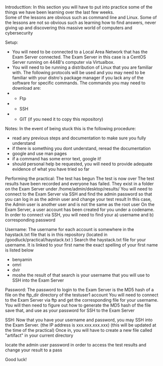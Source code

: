 Introducttion:
In this section you will have to put into practice some of the things we have been learning over the last few weeks. 
</br>
Some of the lessons are obvious such as command line and Linux. </n>
Some of the lessons are not so obvious such as learning how to find answers, never giving up and discovering this massive world of computers and cybersecurity

Setup:
- You will need to be connected to a Local Area Network that has the Exam Server connected. The Exam Server in this case is a CentOS Server running on 444B's computer via Virtualbox.
- You will need to be running a distribution of Linux that you are familiar with. The following protocols will be used and you may need to be familiar with your distro's package manager if you lack any of the software for specific commands. The commands you may need to download are:
- - Ftp
- - SSH
- - GIT (if you need it to copy this repository)

Notes:
In the event of being stuck this is the following procedure:
- read any previous steps and documentation to make sure you fully understand
- if there is something you dont understand, reread the documentation
- google and use man pages
- if a command has some error text, google it!
- should personal help be requested, you will need to provide adequate evidence of what you have tried so far


Performing the practical:
The test has begun
The test is now over
The test results have been recorded and everyone has failed.
They exist in a folder on the Exam Server under /home/admin/desktop/results/
You will need to connect to the Exam Server via SSH and find the admin password so that you can log in as the admin user and change your test result
In this case, the Admin user is another user and is not the same as the root user
On the Exam Server, a user account has been created for you under a codename.
In order to connect via SSH, you will need to find your a) username and b) corresponding password

Username:
The username for each account is somewhere in the haystack.txt file that is in this repository (located in /goodluck/practical/haystack.txt )
Search the haystack.txt file for your username. It is linked to your first name
the exact spelling of your first name is listed below
- benyamin
- omri
- dvir
- moshe
the result of that search is your username that you will use to SSH into the Exam Server

Password:
The password to login to the Exam Server is the MD5 hash of a file on the ftp_dir directory of the testuser1 account
You will need to connect to the Exam Server via ftp and get the corresponding file for your username.
You will then need to figure out how to generate the MD5 hash of the file save that, and use as your password for SSH to the Exam Server

SSH:
Now that you have your username and password, you may SSH into the Exam Server. (the IP address is xxx.xxx.xxx.xxx) (this will be updated at the time of the practical)
Once in, you will have to create a new file called "artifact" in your current directory

locate the admin user password in order to access the test results and change your result to a pass

Good luck!









